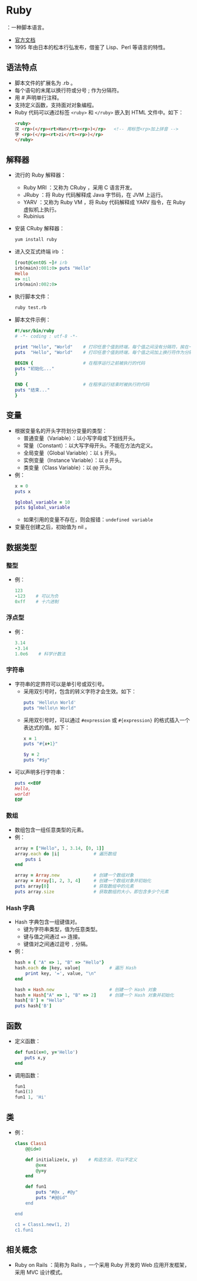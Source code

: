 # Ruby

：一种脚本语言。
- [官方文档](http://www.ruby-lang.org/zh_cn/documentation/)
- 1995 年由日本的松本行弘发布，借鉴了 Lisp、Perl 等语言的特性。

## 语法特点

- 脚本文件的扩展名为 .rb 。
- 每个语句的末尾以换行符或分号 ; 作为分隔符。
- 用 # 声明单行注释。
- 支持定义函数，支持面对对象编程。
- Ruby 代码可以通过标签 `<ruby>` 和 `</ruby>` 嵌入到 HTML 文件中。如下：
  ```html
  <ruby>
  汉 <rp>(</rp><rt>Han</rt><rp>)</rp>   <!-- 用标签<rp>加上拼音 -->
  字 <rp>(</rp><rt>zi</rt><rp>)</rp>
  </ruby>
  ```

## 解释器

- 流行的 Ruby 解释器：
  - Ruby MRI ：又称为 CRuby ，采用 C 语言开发。
  - JRuby ：将 Ruby 代码解释成 Java 字节码，在 JVM 上运行。
  - YARV ：又称为 Ruby VM ，将 Ruby 代码解释成 YARV 指令，在 Ruby 虚拟机上执行。
  - Rubinius

- 安装 CRuby 解释器：
  ```sh
  yum install ruby
  ```

- 进入交互式终端 irb ：
  ```ruby
  [root@CentOS ~]# irb
  irb(main):001:0> puts "Hello"
  Hello
  => nil
  irb(main):002:0>
  ```

- 执行脚本文件：
  ```sh
  ruby test.rb
  ```

- 脚本文件示例：
  ```ruby
  #!/usr/bin/ruby
  # -*- coding : utf-8 -*-

  print "Hello", "World"    # 打印任意个值到终端，每个值之间没有分隔符，挨在一起
  puts  "Hello", "World"    # 打印任意个值到终端，每个值之间加上换行符作为分隔符

  BEGIN {                   # 在程序运行之前被执行的代码
  puts "初始化..."
  }

  END {                     # 在程序运行结束时被执行的代码
  puts "结束..."
  }
  ```

## 变量

- 根据变量名的开头字符划分变量的类型：
  - 普通变量（Variable）：以小写字母或下划线开头。
  - 常量（Constant）：以大写字母开头。不能在方法内定义。
  - 全局变量（Global Variable）：以 `$` 开头。
  - 实例变量（Instance Variable）：以 `@` 开头。
  - 类变量（Class Variable）：以 `@@` 开头。
- 例：
  ```ruby
  x = 0
  puts x
  ```
  ```ruby
  $global_variable = 10
  puts $global_variable
  ```
  - 如果引用的变量不存在，则会报错：`undefined variable`
- 变量在创建之后，初始值为 nil 。

## 数据类型

### 整型

- 例：
  ```ruby
  123
  -123    # 可以为负
  0xff    # 十六进制
  ```

### 浮点型

- 例：
  ```ruby
  3.14
  -3.14
  1.0e6    # 科学计数法
  ```

### 字符串

- 字符串的定界符可以是单引号或双引号。
  - 采用双引号时，包含的转义字符才会生效。如下：
    ```ruby
    puts 'Hello\n World'
    puts "Hello\n World"
    ```
  - 采用双引号时，可以通过 `#expression` 或 `#{expression}` 的格式插入一个表达式的值。如下：
    ```ruby
    x = 1
    puts "#{x+1}"
    ```
    ```ruby
    $y = 2
    puts "#$y"
    ```
- 可以声明多行字符串：
  ```ruby
  puts <<EOF
  Hello,
  world!
  EOF
  ```

### 数组

- 数组包含一组任意类型的元素。
- 例：
  ```ruby
  array = ["Hello", 1, 3.14, [0, 1]]
  array.each do |i|             # 遍历数组
      puts i
  end
  ```
  ```ruby
  array = Array.new             # 创建一个数组对象
  array = Array[1, 2, 3, 4]     # 创建一个数组对象并初始化
  puts array[0]                 # 获取数组中的元素
  puts array.size               # 获取数组的大小，即包含多少个元素
  ```

### Hash 字典

- Hash 字典包含一组键值对。
  - 键为字符串类型，值为任意类型。
  - 键与值之间通过 `=>` 连接。
  - 键值对之间通过逗号 `,` 分隔。
- 例：
  ```ruby
  hash = { "A" => 1, "B" => "Hello"}
  hash.each do |key, value|           # 遍历 Hash
      print key, '=', value, "\n"
  end
  ```
  ```ruby
  hash = Hash.new                     # 创建一个 Hash 对象
  hash = Hash["A" => 1, "B" => 2]     # 创建一个 Hash 对象并初始化
  hash['B'] = "Hello"
  puts hash['B']
  ```

## 函数

- 定义函数：
  ```ruby
  def fun1(x=0, y='Hello')
  　  puts x,y
  end
  ```

- 调用函数：
  ```ruby
  fun1
  fun1(1)
  fun1 1, 'Hi'
  ```

## 类

- 例：
  ```ruby
  class Class1
      @@id=0

      def initialize(x, y)    # 构造方法，可以不定义
          @x=x
          @y=y
      end

      def fun1
          puts "#@x , #@y"
          puts "#@@id"
      end

  end

  c1 = Class1.new(1, 2)
  c1.fun1
  ```

## 相关概念

- Ruby on Rails ：简称为 Rails ，一个采用 Ruby 开发的 Web 应用开发框架，采用 MVC 设计模式。
